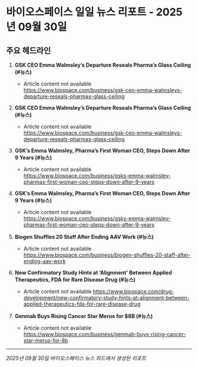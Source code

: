 # 바이오스페이스 일일 뉴스 리포트 - 2025년 09월 30일


## 주요 헤드라인

1. **GSK CEO Emma Walmsley’s Departure Reseals Pharma’s Glass Ceiling (#뉴스)**
   - Article content not available
   <https://www.biospace.com/business/gsk-ceo-emma-walmsleys-departure-reseals-pharmas-glass-ceiling>

2. **GSK CEO Emma Walmsley’s Departure Reseals Pharma’s Glass Ceiling (#뉴스)**
   - Article content not available
   <https://www.biospace.com/business/gsk-ceo-emma-walmsleys-departure-reseals-pharmas-glass-ceiling>

3. **GSK’s Emma Walmsley, Pharma’s First Woman CEO, Steps Down After 9 Years (#뉴스)**
   - Article content not available
   <https://www.biospace.com/business/gsks-emma-walmsley-pharmas-first-woman-ceo-steps-down-after-9-years>

4. **GSK’s Emma Walmsley, Pharma’s First Woman CEO, Steps Down After 9 Years (#뉴스)**
   - Article content not available
   <https://www.biospace.com/business/gsks-emma-walmsley-pharmas-first-woman-ceo-steps-down-after-9-years>

5. **Biogen Shuffles 20 Staff After Ending AAV Work (#뉴스)**
   - Article content not available
   <https://www.biospace.com/business/biogen-shuffles-20-staff-after-ending-aav-work>

6. **New Confirmatory Study Hints at ‘Alignment’ Between Applied Therapeutics, FDA for Rare Disease Drug (#뉴스)**
   - Article content not available
   <https://www.biospace.com/drug-development/new-confirmatory-study-hints-at-alignment-between-applied-therapeutics-fda-for-rare-disease-drug>

7. **Genmab Buys Rising Cancer Star Merus for $8B (#뉴스)**
   - Article content not available
   <https://www.biospace.com/business/genmab-buys-rising-cancer-star-merus-for-8b>


---
*2025년 09월 30일 바이오스페이스 뉴스 피드에서 생성된 리포트*
